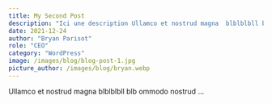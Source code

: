 ```yaml
---
title: My Second Post
description: "Ici une description Ullamco et nostrud magna  blblblbll blb ommodo nostrud"
date: 2021-12-24
author: "Bryan Parisot"
role: "CEO"
category: "WordPress"
image: /images/blog/blog-post-1.jpg
picture_author: /images/blog/bryan.webp
---
```


Ullamco et nostrud magna  blblblbll blb ommodo nostrud ...